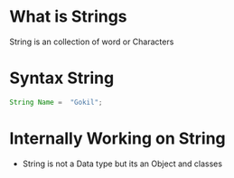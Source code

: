 # What is Strings

String is an collection of word or Characters 

# Syntax String

```java
String Name =  "Gokil";
```

# Internally Working on String

- String is not a Data type but its an Object and classes



